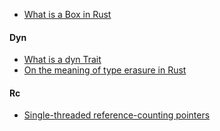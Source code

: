 
- [What is a Box in Rust](https://doc.rust-lang.org/std/boxed/index.html)

#### Dyn

- [What is a dyn Trait](https://quinedot.github.io/rust-learning/dyn-trait-overview.html)
- [On the meaning of type erasure in Rust](https://users.rust-lang.org/t/on-the-meaning-of-type-erasure-in-rust/113100)

#### Rc

- [Single-threaded reference-counting pointers](https://doc.rust-lang.org/std/rc/index.html)
